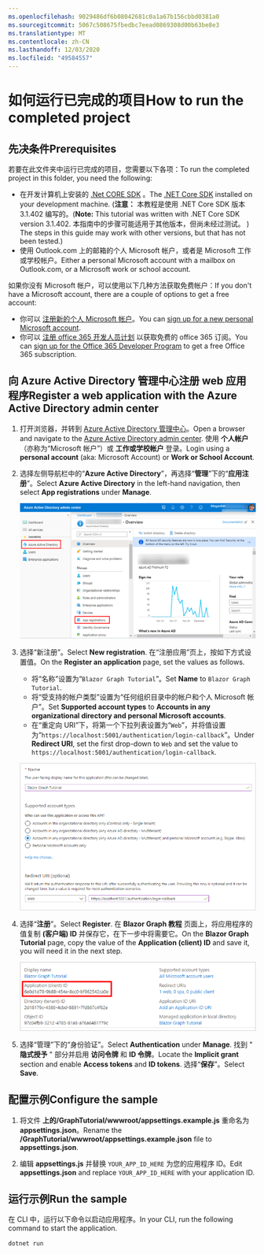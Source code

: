 ```yaml
---
ms.openlocfilehash: 9029486df6b08042681c0a1a67b156cbbd0381a0
ms.sourcegitcommit: 5067c508675fbedbc7eead0869308d00b63be8e3
ms.translationtype: MT
ms.contentlocale: zh-CN
ms.lasthandoff: 12/03/2020
ms.locfileid: "49584557"
---
```

# <a name="how-to-run-the-completed-project"></a><span data-ttu-id="a4be4-101">如何运行已完成的项目</span><span class="sxs-lookup"><span data-stu-id="a4be4-101">How to run the completed project</span></span>

## <a name="prerequisites"></a><span data-ttu-id="a4be4-102">先决条件</span><span class="sxs-lookup"><span data-stu-id="a4be4-102">Prerequisites</span></span>

<span data-ttu-id="a4be4-103">若要在此文件夹中运行已完成的项目，您需要以下各项：</span><span class="sxs-lookup"><span data-stu-id="a4be4-103">To run the completed project in this folder, you need the following:</span></span>

- <span data-ttu-id="a4be4-104">在开发计算机上安装的 [.Net CORE SDK](https://dotnet.microsoft.com/download) 。</span><span class="sxs-lookup"><span data-stu-id="a4be4-104">The [.NET Core SDK](https://dotnet.microsoft.com/download) installed on your development machine.</span></span> <span data-ttu-id="a4be4-105"> (**注意：** 本教程是使用 .NET Core SDK 版本3.1.402 编写的。</span><span class="sxs-lookup"><span data-stu-id="a4be4-105">(**Note:** This tutorial was written with .NET Core SDK version 3.1.402.</span></span> <span data-ttu-id="a4be4-106">本指南中的步骤可能适用于其他版本，但尚未经过测试。 ) </span><span class="sxs-lookup"><span data-stu-id="a4be4-106">The steps in this guide may work with other versions, but that has not been tested.)</span></span>
- <span data-ttu-id="a4be4-107">使用 Outlook.com 上的邮箱的个人 Microsoft 帐户，或者是 Microsoft 工作或学校帐户。</span><span class="sxs-lookup"><span data-stu-id="a4be4-107">Either a personal Microsoft account with a mailbox on Outlook.com, or a Microsoft work or school account.</span></span>

<span data-ttu-id="a4be4-108">如果你没有 Microsoft 帐户，可以使用以下几种方法获取免费帐户：</span><span class="sxs-lookup"><span data-stu-id="a4be4-108">If you don't have a Microsoft account, there are a couple of options to get a free account:</span></span>

- <span data-ttu-id="a4be4-109">你可以 [注册新的个人 Microsoft 帐户](https://signup.live.com/signup?wa=wsignin1.0&rpsnv=12&ct=1454618383&rver=6.4.6456.0&wp=MBI_SSL_SHARED&wreply=https://mail.live.com/default.aspx&id=64855&cbcxt=mai&bk=1454618383&uiflavor=web&uaid=b213a65b4fdc484382b6622b3ecaa547&mkt=E-US&lc=1033&lic=1)。</span><span class="sxs-lookup"><span data-stu-id="a4be4-109">You can [sign up for a new personal Microsoft account](https://signup.live.com/signup?wa=wsignin1.0&rpsnv=12&ct=1454618383&rver=6.4.6456.0&wp=MBI_SSL_SHARED&wreply=https://mail.live.com/default.aspx&id=64855&cbcxt=mai&bk=1454618383&uiflavor=web&uaid=b213a65b4fdc484382b6622b3ecaa547&mkt=E-US&lc=1033&lic=1).</span></span>
- <span data-ttu-id="a4be4-110">你可以 [注册 office 365 开发人员计划](https://developer.microsoft.com/office/dev-program) 以获取免费的 office 365 订阅。</span><span class="sxs-lookup"><span data-stu-id="a4be4-110">You can [sign up for the Office 365 Developer Program](https://developer.microsoft.com/office/dev-program) to get a free Office 365 subscription.</span></span>

## <a name="register-a-web-application-with-the-azure-active-directory-admin-center"></a><span data-ttu-id="a4be4-111">向 Azure Active Directory 管理中心注册 web 应用程序</span><span class="sxs-lookup"><span data-stu-id="a4be4-111">Register a web application with the Azure Active Directory admin center</span></span>

1. <span data-ttu-id="a4be4-112">打开浏览器，并转到 [Azure Active Directory 管理中心](https://aad.portal.azure.com)。</span><span class="sxs-lookup"><span data-stu-id="a4be4-112">Open a browser and navigate to the [Azure Active Directory admin center](https://aad.portal.azure.com).</span></span> <span data-ttu-id="a4be4-113">使用 **个人帐户**（亦称为“Microsoft 帐户”）或 **工作或学校帐户** 登录。</span><span class="sxs-lookup"><span data-stu-id="a4be4-113">Login using a **personal account** (aka: Microsoft Account) or **Work or School Account**.</span></span>

1. <span data-ttu-id="a4be4-114">选择左侧导航栏中的“**Azure Active Directory**”，再选择“**管理**”下的“**应用注册**”。</span><span class="sxs-lookup"><span data-stu-id="a4be4-114">Select **Azure Active Directory** in the left-hand navigation, then select **App registrations** under **Manage**.</span></span>

    ![<span data-ttu-id="a4be4-115">应用注册的屏幕截图</span><span class="sxs-lookup"><span data-stu-id="a4be4-115">A screenshot of the App registrations</span></span> ](../tutorial/images/aad-portal-app-registrations.png)

1. <span data-ttu-id="a4be4-116">选择“新注册”。</span><span class="sxs-lookup"><span data-stu-id="a4be4-116">Select **New registration**.</span></span> <span data-ttu-id="a4be4-117">在“注册应用”页上，按如下方式设置值。</span><span class="sxs-lookup"><span data-stu-id="a4be4-117">On the **Register an application** page, set the values as follows.</span></span>

    - <span data-ttu-id="a4be4-118">将“名称”设置为“`Blazor Graph Tutorial`”。</span><span class="sxs-lookup"><span data-stu-id="a4be4-118">Set **Name** to `Blazor Graph Tutorial`.</span></span>
    - <span data-ttu-id="a4be4-119">将“受支持的帐户类型”设置为“任何组织目录中的帐户和个人 Microsoft 帐户”。</span><span class="sxs-lookup"><span data-stu-id="a4be4-119">Set **Supported account types** to **Accounts in any organizational directory and personal Microsoft accounts**.</span></span>
    - <span data-ttu-id="a4be4-120">在“重定向 URI”下，将第一个下拉列表设置为“`Web`”，并将值设置为“`https://localhost:5001/authentication/login-callback`”。</span><span class="sxs-lookup"><span data-stu-id="a4be4-120">Under **Redirect URI**, set the first drop-down to `Web` and set the value to `https://localhost:5001/authentication/login-callback`.</span></span>

    !["注册应用程序" 页的屏幕截图](../tutorial/images/aad-register-an-app.png)

1. <span data-ttu-id="a4be4-122">选择“**注册**”。</span><span class="sxs-lookup"><span data-stu-id="a4be4-122">Select **Register**.</span></span> <span data-ttu-id="a4be4-123">在 **Blazor Graph 教程** 页面上，将应用程序的值复制 **(客户端) ID** 并保存它，在下一步中将需要它。</span><span class="sxs-lookup"><span data-stu-id="a4be4-123">On the **Blazor Graph Tutorial** page, copy the value of the **Application (client) ID** and save it, you will need it in the next step.</span></span>

    ![新应用注册的应用程序 ID 的屏幕截图](../tutorial/images/aad-application-id.png)

1. <span data-ttu-id="a4be4-125">选择“管理”下的“身份验证”。</span><span class="sxs-lookup"><span data-stu-id="a4be4-125">Select **Authentication** under **Manage**.</span></span> <span data-ttu-id="a4be4-126">找到 " **隐式授予** " 部分并启用 **访问令牌** 和 **ID 令牌**。</span><span class="sxs-lookup"><span data-stu-id="a4be4-126">Locate the **Implicit grant** section and enable **Access tokens** and **ID tokens**.</span></span> <span data-ttu-id="a4be4-127">选择“**保存**”。</span><span class="sxs-lookup"><span data-stu-id="a4be4-127">Select **Save**.</span></span>

## <a name="configure-the-sample"></a><span data-ttu-id="a4be4-128">配置示例</span><span class="sxs-lookup"><span data-stu-id="a4be4-128">Configure the sample</span></span>

1. <span data-ttu-id="a4be4-129">将文件 **上的/GraphTutorial/wwwroot/appsettings.example.js** 重命名为 **appsettings.json**。</span><span class="sxs-lookup"><span data-stu-id="a4be4-129">Rename the **/GraphTutorial/wwwroot/appsettings.example.json** file to **appsettings.json**.</span></span>

1. <span data-ttu-id="a4be4-130">编辑 **appsettings.js** 并替换 `YOUR_APP_ID_HERE` 为您的应用程序 ID。</span><span class="sxs-lookup"><span data-stu-id="a4be4-130">Edit **appsettings.json** and replace `YOUR_APP_ID_HERE` with your application ID.</span></span>

## <a name="run-the-sample"></a><span data-ttu-id="a4be4-131">运行示例</span><span class="sxs-lookup"><span data-stu-id="a4be4-131">Run the sample</span></span>

<span data-ttu-id="a4be4-132">在 CLI 中，运行以下命令以启动应用程序。</span><span class="sxs-lookup"><span data-stu-id="a4be4-132">In your CLI, run the following command to start the application.</span></span>

```Shell
dotnet run
```

